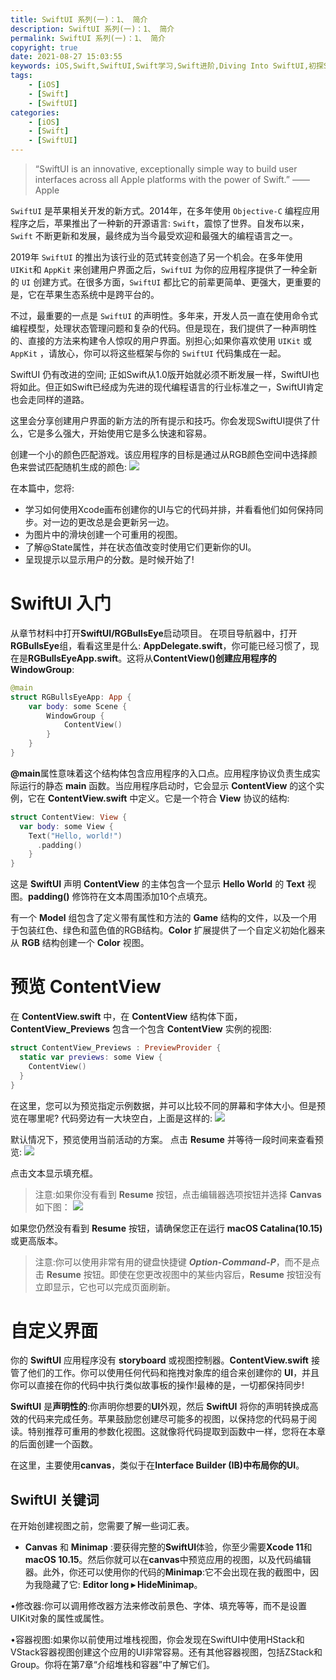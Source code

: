 ```yaml
---
title: SwiftUI 系列(一)：1、 简介
description: SwiftUI 系列(一)：1、 简介
permalink: SwiftUI 系列(一)：1、 简介
copyright: true
date: 2021-08-27 15:03:55
keywords: iOS,Swift,SwiftUI,Swift学习,Swift进阶,Diving Into SwiftUI,初探SwiftUI
tags:
    - [iOS]
    - [Swift]
    - [SwiftUI]
categories:
    - [iOS]
    - [Swift]
    - [SwiftUI]
---
```


> “SwiftUI is an innovative, exceptionally simple way to build user interfaces across all Apple platforms with the power of Swift.”
>	—— Apple

`SwiftUI` 是苹果相关开发的新方式。2014年，在多年使用 `Objective-C` 编程应用程序之后，苹果推出了一种新的开源语言: `Swift`，震惊了世界。自发布以来，`Swift` 不断更新和发展，最终成为当今最受欢迎和最强大的编程语言之一。

2019年 `SwiftUI` 的推出为该行业的范式转变创造了另一个机会。在多年使用 `UIKit`和 `AppKit` 来创建用户界面之后，`SwiftUI` 为你的应用程序提供了一种全新的 `UI` 创建方式。在很多方面，`SwiftUI` 都比它的前辈更简单、更强大，更重要的是，它在苹果生态系统中是跨平台的。

不过，最重要的一点是 `SwiftUI` 的声明性。多年来，开发人员一直在使用命令式编程模型，处理状态管理问题和复杂的代码。但是现在，我们提供了一种声明性的、直接的方法来构建令人惊叹的用户界面。别担心;如果你喜欢使用 `UIKit` 或 `AppKit` ，请放心，你可以将这些框架与你的 `SwiftUI` 代码集成在一起。

<!--more-->

SwiftUI 仍有改进的空间; 正如Swift从1.0版开始就必须不断发展一样，SwiftUI也将如此。但正如Swift已经成为先进的现代编程语言的行业标准之一，SwiftUI肯定也会走同样的道路。

这里会分享创建用户界面的新方法的所有提示和技巧。你́会发现SwiftUI提供了什么，它是多么强大，开始使用它是多么快速和容易。

创建一个小的颜色匹配游戏。该应用程序的目标是通过从RGB颜色空间中选择颜色来尝试匹配随机生成的颜色:
![](https://github.com/Bogon/mysql_manual/blob/main/SwiftUI/Section1/s_s_1_2_1.png?raw=true)

在本篇中，您将:
+ 学习如何使用Xcode画布创建你的UI与它的代码并排，并看看他们如何保持同步。对一边的更改总是会更新另一边。
+ 为图片中的滑块创建一个可重用的视图。
+ 了解@State属性，并在状态值改变时使用它们更新你的UI。
+ 呈现提示以显示用户的分数。是时候开始了!

# SwiftUI 入门
从章节材料中打开**SwiftUI/RGBullsEye**启动项目。
在项目导航器中，打开**RGBullsEye**组，看看这里是什么: **AppDelegate.swift**，你可能已经习惯了，现在是**RGBullsEyeApp.swift**。这将从**ContentView()**创建应用程序的**WindowGroup**:
```Swift
@main
struct RGBullsEyeApp: App {
    var body: some Scene {
    	WindowGroup {
    	    ContentView()
    	}
    } 
}
```

**@main**属性意味着这个结构体包含应用程序的入口点。应用程序协议负责生成实际运行的静态 **main** 函数。当应用程序启动时，它会显示 **ContentView** 的这个实例，它在 **ContentView.swift** 中定义。它是一个符合 **View** 协议的结构:
```Swift
struct ContentView: View {
  var body: some View {
    Text("Hello, world!")
      .padding()
    } 
}
```

这是 **SwiftUI** 声明 **ContentView** 的主体包含一个显示 **Hello World** 的 **Text** 视图。**padding()** 修饰符在文本周围添加10个点填充。

有一个 **Model** 组包含了定义带有属性和方法的 **Game** 结构的文件，以及一个用于包装红色、绿色和蓝色值的RGB结构。**Color** 扩展提供了一个自定义初始化器来从 **RGB** 结构创建一个 **Color** 视图。

# 预览 **ContentView**
在 **ContentView.swift** 中，在 **ContentView** 结构体下面，**ContentView_Previews** 包含一个包含 **ContentView** 实例的视图:
```Swift
struct ContentView_Previews : PreviewProvider {
  static var previews: some View {
    ContentView()
  }
}
```

在这里，您可以为预览指定示例数据，并可以比较不同的屏幕和字体大小。但是预览在哪里呢?
代码旁边有一大块空白，上面是这样的:
![](https://github.com/Bogon/mysql_manual/blob/main/SwiftUI/Section1/s_s_1_2_2.png?raw=true)

默认情况下，预览使用当前活动的方案。
点击 **Resume** 并等待一段时间来查看预览:
![](https://github.com/Bogon/mysql_manual/blob/main/SwiftUI/Section1/s_s_1_2_3.png?raw=true)

点击文本显示填充框。
> 注意:如果你没有看到 **Resume** 按钮，点击编辑器选项按钮并选择 **Canvas** 如下图：
> 	![](https://github.com/Bogon/mysql_manual/blob/main/SwiftUI/Section1/s_s_1_2_4.png?raw=true)

如果您仍然没有看到 **Resume** 按钮，请确保您正在运行 **macOS Catalina(10.15)** 或更高版本。
> 注意:你可以使用非常有用的键盘快捷键 ***Option-Command-P***，而不是点击 **Resume** 按钮。即使在您更改视图中的某些内容后，**Resume** 按钮没有立即显示，它也可以完成页面刷新。

# 自定义界面

你的 **SwiftUI** 应用程序没有 **storyboard** 或视图控制器。**ContentView.swift** 接管了他们的工作。你可以使用任何代码和拖拽对象库的组合来创建你的 **UI**，并且你可以直接在你的代码中执行类似故事板的操作!最棒的是，一切都保持同步!

**SwiftUI** 是**声明性的**:你声明你想要的**UI**外观，然后 **SwiftUI** 将你的声明转换成高效的代码来完成任务。苹果鼓励您创建尽可能多的视图，以保持您的代码易于阅读。特别推荐可重用的参数化视图。这就像将代码提取到函数中一样，您将在本章的后面创建一个函数。

在这里，主要使用**canvas**，类似于在**Interface Builder (IB)**中布局你的**UI**。

## **SwiftUI** 关键词
在开始创建视图之前，您需要了解一些词汇表。

+ **Canvas** 和 **Minimap** :要获得完整的**SwiftUI**体验，你至少需要**Xcode 11**和**macOS 10.15**。然后你就可以在**canvas**中预览应用的视图，以及代码编辑器。此外，你还可以使用你的代码的**Minimap**:它不会出现在我的截图中，因为我隐藏了它: **Editor long ▸ HideMinimap**。

•修改器:你可以调用修改器方法来修改前景色、字体、填充等等，而不是设置UIKit对象的属性或属性。

•容器视图:如果你以前使用过堆栈视图，你会发现在SwiftUI中使用HStack和VStack容器视图创建这个应用的UI非常容易。还有其他容器视图，包括ZStack和Group。你将在第7章“介绍堆栈和容器”中了解它们。 
